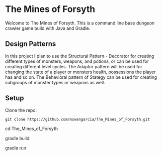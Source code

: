 # The Mines of Forsyth

Welcome to The Mines of Forsyth.
This is a command line base dungeon crawler game build with Java and Gradle.

## Design Patterns
In this project I plan to use the Structural Pattern - Decorator for creating different types of monsters, weapons, and potions, or can be used for creating different level cycles.
The Adaptor pattern will be used for changing the state of a player or monsters health, possessions the player has and so on.
The Behavioral pattern of Stategy can be used for creating subgroups of monster types or weapons as well.


## Setup
Clone the repo: 

    git clone https://github.com/nswangarcia/The_Mines_of_Forsyth.git

cd The_Mines_of_Forsyth

gradle build

gradle run
